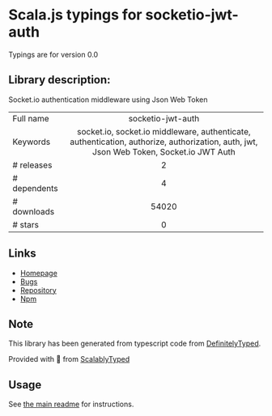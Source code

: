
# Scala.js typings for socketio-jwt-auth

Typings are for version 0.0

## Library description:
Socket.io authentication middleware using Json Web Token

|                    |                 |
| ------------------ | :-------------: |
| Full name          | socketio-jwt-auth |
| Keywords           | socket.io, socket.io middleware, authenticate, authentication, authorize, authorization, auth, jwt, Json Web Token, Socket.io JWT Auth |
| # releases         | 2 |
| # dependents       | 4 |
| # downloads        | 54020 |
| # stars            | 0 |

## Links
- [Homepage](https://github.com/adcentury/socketio-jwt-auth#readme)
- [Bugs](https://github.com/adcentury/socketio-jwt-auth/issues)
- [Repository](https://github.com/adcentury/socketio-jwt-auth)
- [Npm](https://www.npmjs.com/package/socketio-jwt-auth)
    


## Note
This library has been generated from typescript code from [DefinitelyTyped](https://definitelytyped.org).

Provided with :purple_heart: from [ScalablyTyped](https://github.com/oyvindberg/ScalablyTyped)

## Usage
See [the main readme](../../readme.md) for instructions.


